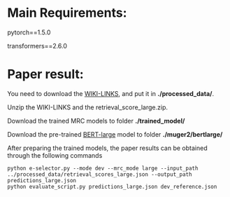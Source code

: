 # Main Requirements:
pytorch==1.5.0

transformers==2.6.0

# Paper result:
You need to download the [WIKI-LINKS](https://github.com/wenhuchen/WikiTables-WithLinks), and put it in **./processed_data/**.

Unzip the WIKI-LINKS and the retrieval_score_large.zip.

Download the trained MRC models to folder **./trained_model/**

Download the pre-trained [BERT-large](https://s3.amazonaws.com/models.huggingface.co/bert/bert-large-uncased-pytorch_model.bin) model to folder **./muger2/bertlarge/**

After preparing the trained models, the paper results can be obtained through the following commands


    python e-selector.py --mode dev --mrc_mode large --input_path ../processed_data/retrieval_scores_large.json --output_path predictions_large.json
    python evaluate_script.py predictions_large.json dev_reference.json
